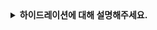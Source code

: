 <details>
  <summary><strong>하이드레이션에 대해 설명해주세요.</strong></summary>

<br>

## 하이드레이션(Hydration)
- 서버에서 렌더링 된 정적 HTML에 상호작용을 가능하게 해주는 JavaScript를 입히는 과정
- 하이드레이션이 성공적으로 완료되면, 페이지는 동적 이벤트 처리와 상태 관리 등 리액트의 모든 기능을 지원

## 하이드레이션의 장점
하이드레이션의 장점이 곧 서버 사이드 렌더링의 장점
- 빠른 콘텐츠 표시 (FCP): 서버에서 완성된 HTML을 먼저 전송해, JavaScript가 완전히 로드되기 전에도 사용자가 콘텐츠를 미리 볼 수 있음
- SEO 향상: 서버에서 렌더링된 HTML 덕분에 검색 엔진이 페이지 내용을 보다 쉽게 인식하고 색인
- 사용자 경험 개선: 초기 로딩 시 빠른 콘텐츠 노출과 이후의 인터랙티브 기능이 결합되어 부드러운 사용자 경험을 제공

## 하이드레이션의 최적화
불필요한 스크립트나 리소스를 제거하여 하이드레이션 과정을 최대한 가볍게 만들어야 함
- 코드 스플리팅: 필요한 부분만 포함시켜, 초기 로드 부담을 줄이고 성능을 개선
- 비동기 데이터 로딩: 하이드레이션 이후, 필요한 데이터를 비동기적으로 로드하여 사용자 경험 최적화

</details>
